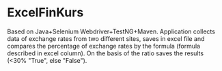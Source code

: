 # ExcelFinKurs
Based on Java+Selenium Webdriver+TestNG+Maven.
Application collects data of exchange rates from two different sites, saves in excel file and compares the percentage of exchange rates by the formula (formula described in excel column). On the basis of the ratio saves the results (<30% "True", else "False").
